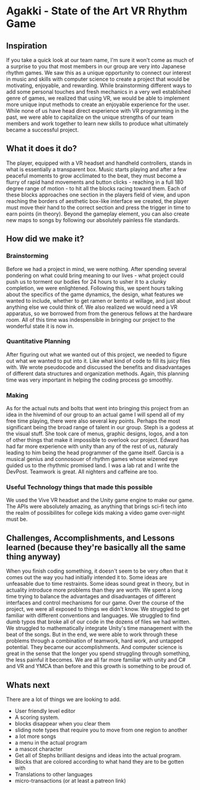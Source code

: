 # Agakki - State of the Art VR Rhythm Game
## Inspiration
If you take a quick look at our team name, I'm sure it won't come as much of a surprise to you that most members in our group are very into Japanese rhythm games. We saw this as a unique opportunity to connect our interest in music and skills with computer science to create a project that would be motivating, enjoyable, and rewarding. While brainstorming different ways to add some personal touches and fresh mechanics in a very well established genre of games, we realized that using VR, we would be able to implement more unique input methods to create an enjoyable experience for the user. While none of us have head direct experience with VR programming in the past, we were able to capitalize on the unique strengths of our team members and work together to learn new skills to produce what ultimately became a successful project.
## What it does it do?
The player, equipped with a VR headset and handheld controllers, stands in what is essentially a transparent box. Music starts playing and after a few peaceful moments to grow acclimated to the beat, they must become a flurry of rapid hand movements and button clicks - reaching in a full 180 degree range of motion - to hit all the blocks racing toward them. Each of these blocks approaches one section in the players field of view, and upon reaching the borders of aesthetic box-like interface we created, the player must move their hand to the correct section and press the trigger in time to earn points (in theory). Beyond the gameplay element, you can also create new maps to songs by following our absolutely painless file standards.
## How did we make it?
### Brainstorming
Before we had a project in mind, we were nothing. After spending several pondering on what could bring meaning to our lives - what project could push us to torment our bodies for 24 hours to usher it to a clunky completion, we were enlightened. Following this, we spent hours talking about the specifics of the game dynamics, the design, what features we wanted to include, whether to get ramen or bento at willage, and just about anything else we could think of. We also realized we would need a VR apparatus, so we borrowed from from the generous fellows at the hardware room. All of this time was indespensible in bringing our project to the wonderful state it is now in.
### Quantitative Planning
After figuring out what we wanted out of this project, we needed to figure out what we wanted to put into it. Like what kind of code to fill its juicy files with. We wrote pseudocode and discussed the benefits and disadvantages of different data structures and organization methods. Again, this planning time was very important in helping the coding process go smoothly.
### Making
As for the actual nuts and bolts that went into bringing this project from an idea in the hivemind of our group to an actual game I will spend all of my free time playing, there were also several key points. Perhaps the most significant being the broad range of talent in our group. Steph is a godess at the visual stuff. She took care of menus, graphic designs, logos, and a ton of other things that make it impossible to overlook our project. Edward has had far more experience with unity than any of the rest of us, naturaly leading to him being the head programmer of the game itself. Garcia is a musical genius and connosouer of rhythm games whose wizened eye guided us to the rhythmic promised land. I was a lab rat and I write the DevPost. Teamwork is great. All nighters and caffeine are too.
### Useful Technology things that made this possible
We used the Vive VR headset and the Unity game engine to make our game. The APIs were absolutely amazing, as anything that brings sci-fi tech into the realm of possibilites for college kids making a video game over-night must be. 
## Challenges, Accomplishments, and Lessons learned (because they're basically all the same thing anyway)
When you finish coding something, it doesn't seem to be very often that it comes out the way you had initially intended it to. Some ideas are unfeasable due to time restraints. Some ideas sound great in theory, but in actuality introduce more problems than they are worth. We spent a long time trying to balance the advantages and disadvantages of different interfaces and control mechanisms for our game. Over the course of the project, we were all exposed to things we didn't know. We struggled to get familiar with different conventions and languages. We struggled to find dumb typos that broke all of our code in the dozens of files we had written. We struggled to mathematically integrate Unity's time management with the beat of the songs. But in the end, we were able to work through these problems through a combination of teamwork, hard work, and untapped potential. They became our accomplishments. And computer science is great in the sense that the longer you spend struggling through something, the less painful it becomes. We are all far more familiar with unity and C# and VR and YMCA than before and this growth is something to be proud of.
## Whats next
There are a lot of things we are looking to add.
- User friendly level editor
- A scoring system.
- blocks disappear when you clear them
- sliding note types that require you to move from one region to another
- a lot more songs
- a menu in the actual program
- a mascot character
- Get all of Stephs brilliant designs and ideas into the actual program.
- Blocks that are colored according to what hand they are to be gotten with
- Translations to other languages
- micro-transactions (or at least a patreon link)
